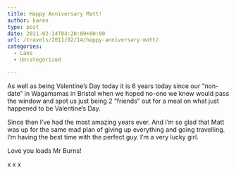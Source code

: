 ```yaml
---
title: Happy Anniversary Matt!
author: karen
type: post
date: 2011-02-14T04:20:09+00:00
url: /travels/2011/02/14/happy-anniversary-matt/
categories:
  - Laos
  - Uncategorized

---
```

As well as being Valentine’s Day today it is 6 years today since our “non-date” in Wagamamas in Bristol when we hoped no-one we knew would pass the window and spot us just being 2 “friends” out for a meal on what just happened to be Valentine’s Day.

Since then I’ve had the most amazing years ever. And I’m so glad that Matt was up for the same mad plan of giving up everything and going travelling. I’m having the best time with the perfect guy. I’m a very lucky girl.

Love you loads Mr Burns!

x x x